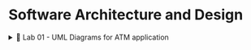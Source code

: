 # Software Architecture and Design

<details>
<summary>🚀 Lab 01 - UML Diagrams for ATM application</summary>
<details>
    <summary>⭐ Use case diagram</summary>

![Use case diagram](./Lab01/UseCase.bmp 'Use case diagram')

</details>

<details>
    <summary>⭐ Class diagram</summary>

![Class diagram](./Lab01/ClassDiagram.bmp 'Class diagram')

</details>

<details>
    <summary>⭐ Object diagram</summary>

![Class diagram](./Lab01/ObjectDiagram.bmp 'Class diagram')

</details>
</details>
